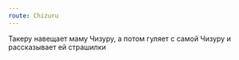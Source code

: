 ```yaml
---
route: Chizuru
---
```

Такеру навещает маму Чизуру, а потом гуляет с самой Чизуру и рассказывает ей страшилки